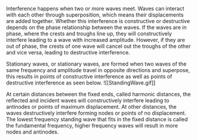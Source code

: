 Interference happens when two or more waves meet. Waves can interact with each other through superposition, which means their displacements are added together. Whether this interference is constructive or destructive depends on the phase relationship between the waves. If the waves are in phase, where the crests and troughs line up, they will constructively interfere leading to a wave with increased amplitude. However, if they are out of phase, the crests of one wave will cancel out the troughs of the other and vice versa, leading to destructive interference.

Stationary waves, or stationary waves, are formed when two waves of the same frequency and amplitude travel in opposite directions and superpose, this results in points of constructive interference as well as points of destructive interference as seen below.
![[StandingWave.gif]]

At certain distances between the fixed ends, called harmonic distances, the reflected and incident waves will constructively interfere leading to antinodes or points of maximum displacement. At other distances, the waves destructively interfere forming nodes or points of no displacement. The lowest frequency standing wave that fits in the fixed distance is called the fundamental frequency, higher frequency waves will result in more nodes and antinodes.